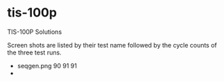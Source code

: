 # tis-100p
TIS-100P Solutions

Screen shots are listed by their test name followed by the cycle counts of the three test runs.

* seqgen.png      90 91 91
* 
